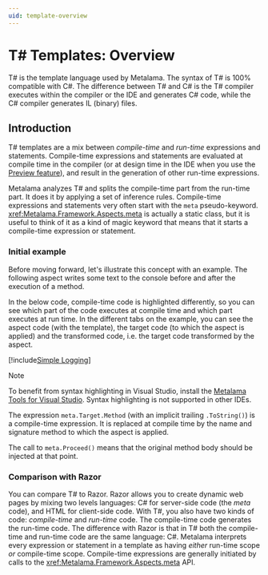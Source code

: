 ```yaml
---
uid: template-overview
---
```


# T# Templates: Overview

T# is the template language used by Metalama. The syntax of T# is 100% compatible with C#. The difference between T# and C# is the T# compiler executes within the compiler or the IDE and generates C# code, while the C# compiler generates IL (binary) files.

## Introduction

T# templates are a mix between _compile-time_ and _run-time_ expressions and statements. Compile-time expressions and statements are evaluated at compile time in the compiler (or at design time in the IDE when you use the [Preview feature](xref:preview)), and result in the generation of other run-time expressions.

Metalama analyzes T# and splits the compile-time part from the run-time part. It does it by applying a set of inference rules. Compile-time expressions and statements very often start with the `meta` pseudo-keyword. <xref:Metalama.Framework.Aspects.meta> is actually a static class, but it is useful to think of it as a kind of magic keyword that means that it starts a compile-time expression or statement.


### Initial example

Before moving forward, let's illustrate this concept with an example. The following aspect writes some text to the console before and after the execution of a method. 

In the below code, compile-time code is highlighted <span class="metalamaClassification_CompileTime">differently</span>, so you can see which part of the code executes at compile time and which part executes at run time. In the different tabs on the example, you can see the aspect code (with the template), the target code (to which the aspect is applied) and the transformed code, i.e. the target code transformed by the aspect.

[!include[Simple Logging](../../../code/Metalama.Documentation.SampleCode.AspectFramework/SimpleLogging.cs)]


> [!NOTE]
> To benefit from syntax highlighting in Visual Studio, install the [Metalama Tools for Visual Studio](https://marketplace.visualstudio.com/items?itemName=PostSharpTechnologies.metalama). Syntax highlighting is not supported in other IDEs.


The expression `meta.Target.Method` (with an implicit trailing `.ToString()`) is a compile-time expression. It is replaced at compile time by the name and signature method to which the aspect is applied.

The call to `meta.Proceed()` means that the original method body should be injected at that point.


### Comparison with Razor

You can compare T# to Razor. Razor allows you to create dynamic web pages by mixing two levels languages: C# for server-side code (the _meta_ code), and HTML for client-side code. With T#, you also have two kinds of code: _compile-time_ and _run-time_ code. The compile-time code generates the run-time code. The difference with Razor is that in T# both the compile-time and run-time code are the same language: C#. Metalama interprets every expression or statement in a template as having _either_ run-time scope _or_ compile-time scope. Compile-time expressions are generally initiated by calls to the <xref:Metalama.Framework.Aspects.meta> API.


